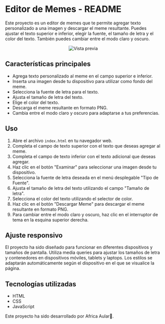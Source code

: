 # Editor de Memes - README

Este proyecto es un editor de memes que te permite agregar texto personalizado a una imagen y descargar el meme resultante. Puedes ajustar el texto superior e inferior, elegir la fuente, el tamaño de letra y el color del texto. También puedes cambiar entre el modo claro y oscuro.
<div align="center">
  <img src="/memeando/img/vistaPreviaMemeando.png" alt="Vista previa">
</div>

## Características principales

- Agrega texto personalizado al meme en el campo superior e inferior.
- Inserta una imagen desde tu dispositivo para utilizar como fondo del meme.
- Selecciona la fuente de letra para el texto.
- Ajusta el tamaño de letra del texto.
- Elige el color del texto.
- Descarga el meme resultante en formato PNG.
- Cambia entre el modo claro y oscuro para adaptarse a tus preferencias.

## Uso

1. Abre el archivo `index.html` en tu navegador web.
2. Completa el campo de texto superior con el texto que deseas agregar al meme.
3. Completa el campo de texto inferior con el texto adicional que deseas agregar.
4. Haz clic en el botón "Examinar" para seleccionar una imagen desde tu dispositivo.
5. Selecciona la fuente de letra deseada en el menú desplegable "Tipo de Fuente".
6. Ajusta el tamaño de letra del texto utilizando el campo "Tamaño de letra".
7. Selecciona el color del texto utilizando el selector de color.
8. Haz clic en el botón "Descargar Meme" para descargar el meme resultante en formato PNG.
9. Para cambiar entre el modo claro y oscuro, haz clic en el interruptor de tema en la esquina superior derecha.

## Ajuste responsivo

El proyecto ha sido diseñado para funcionar en diferentes dispositivos y tamaños de pantalla. Utiliza media queries para ajustar los tamaños de letra y contenedores en dispositivos móviles, tablets y laptops. Los estilos se adaptarán automáticamente según el dispositivo en el que se visualice la página.

## Tecnologías utilizadas

- HTML
- CSS
- JavaScript

Este proyecto ha sido desarrollado por Africa Aular💜.
